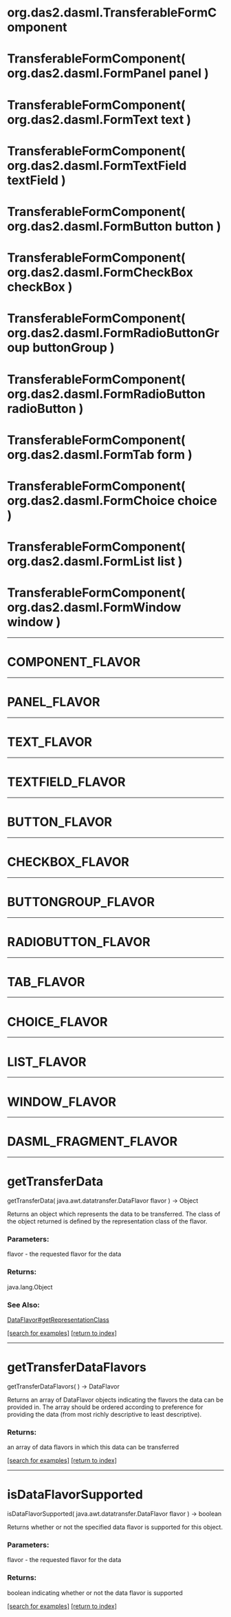 # org.das2.dasml.TransferableFormComponent



# TransferableFormComponent( org.das2.dasml.FormPanel panel )


# TransferableFormComponent( org.das2.dasml.FormText text )


# TransferableFormComponent( org.das2.dasml.FormTextField textField )


# TransferableFormComponent( org.das2.dasml.FormButton button )


# TransferableFormComponent( org.das2.dasml.FormCheckBox checkBox )


# TransferableFormComponent( org.das2.dasml.FormRadioButtonGroup buttonGroup )


# TransferableFormComponent( org.das2.dasml.FormRadioButton radioButton )


# TransferableFormComponent( org.das2.dasml.FormTab form )


# TransferableFormComponent( org.das2.dasml.FormChoice choice )


# TransferableFormComponent( org.das2.dasml.FormList list )


# TransferableFormComponent( org.das2.dasml.FormWindow window )


***
<a name="COMPONENT_FLAVOR"></a>
# COMPONENT_FLAVOR



***
<a name="PANEL_FLAVOR"></a>
# PANEL_FLAVOR



***
<a name="TEXT_FLAVOR"></a>
# TEXT_FLAVOR



***
<a name="TEXTFIELD_FLAVOR"></a>
# TEXTFIELD_FLAVOR



***
<a name="BUTTON_FLAVOR"></a>
# BUTTON_FLAVOR



***
<a name="CHECKBOX_FLAVOR"></a>
# CHECKBOX_FLAVOR



***
<a name="BUTTONGROUP_FLAVOR"></a>
# BUTTONGROUP_FLAVOR



***
<a name="RADIOBUTTON_FLAVOR"></a>
# RADIOBUTTON_FLAVOR



***
<a name="TAB_FLAVOR"></a>
# TAB_FLAVOR



***
<a name="CHOICE_FLAVOR"></a>
# CHOICE_FLAVOR



***
<a name="LIST_FLAVOR"></a>
# LIST_FLAVOR



***
<a name="WINDOW_FLAVOR"></a>
# WINDOW_FLAVOR



***
<a name="DASML_FRAGMENT_FLAVOR"></a>
# DASML_FRAGMENT_FLAVOR



***
<a name="getTransferData"></a>
# getTransferData
getTransferData( java.awt.datatransfer.DataFlavor flavor ) &rarr; Object

Returns an object which represents the data to be transferred.  The class
 of the object returned is defined by the representation class of the flavor.

### Parameters:
flavor - the requested flavor for the data

### Returns:
java.lang.Object

### See Also:
<a href='DataFlavor.md#getRepresentationClass'>DataFlavor#getRepresentationClass</a> <br>

<a href="https://github.com/autoplot/dev/search?q=getTransferData&unscoped_q=getTransferData">[search for examples]</a>
<a href="https://github.com/autoplot/documentation/blob/master/javadoc/index-all.md">[return to index]</a>

***
<a name="getTransferDataFlavors"></a>
# getTransferDataFlavors
getTransferDataFlavors(  ) &rarr; DataFlavor

Returns an array of DataFlavor objects indicating the flavors the data
 can be provided in.  The array should be ordered according to preference
 for providing the data (from most richly descriptive to least descriptive).

### Returns:
an array of data flavors in which this data can be transferred

<a href="https://github.com/autoplot/dev/search?q=getTransferDataFlavors&unscoped_q=getTransferDataFlavors">[search for examples]</a>
<a href="https://github.com/autoplot/documentation/blob/master/javadoc/index-all.md">[return to index]</a>

***
<a name="isDataFlavorSupported"></a>
# isDataFlavorSupported
isDataFlavorSupported( java.awt.datatransfer.DataFlavor flavor ) &rarr; boolean

Returns whether or not the specified data flavor is supported for
 this object.

### Parameters:
flavor - the requested flavor for the data

### Returns:
boolean indicating whether or not the data flavor is supported

<a href="https://github.com/autoplot/dev/search?q=isDataFlavorSupported&unscoped_q=isDataFlavorSupported">[search for examples]</a>
<a href="https://github.com/autoplot/documentation/blob/master/javadoc/index-all.md">[return to index]</a>

